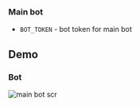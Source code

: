 ### Main bot
- `BOT_TOKEN` - bot token for main bot

## Demo

### Bot
![main bot scr](https://www.figma.com/design/MAbllRdAfrixyglNlILLh5/%D0%A2%D0%B5%D0%BB%D0%B5%D0%B3%D1%80%D0%B0%D0%BC-%D0%B1%D0%BE%D1%82?node-id=0-1)
